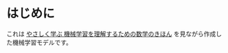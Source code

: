 # はじめに
これは [やさしく学ぶ 機械学習を理解するための数学のきほん]("https://www.amazon.co.jp/dp/4839963525/ref=cm_sw_r_tw_dp_U_x_rESxBb341C694") を見ながら作成した機械学習モデルです。
